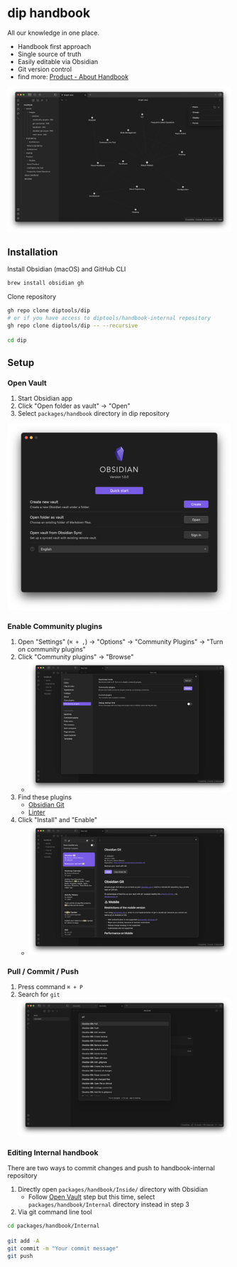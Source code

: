# dip handbook

All our knowledge in one place.
- Handbook first approach
- Single source of truth
- Easily editable via Obsidian
- Git version control
- find more: [Product - About Handbook](👋%20Welcome%20to%20dip%20Handbook.md)

![Obsidian vault menu](./assets/images/obsidian/handbook.png)

## Installation

Install Obsidian (macOS) and GitHub CLI
```sh
brew install obsidian gh
```

Clone repository
```sh
gh repo clone diptools/dip
# or if you have access to diptools/handbook-internal repository
gh repo clone diptools/dip -- --recursive
 
cd dip
```

## Setup

### Open Vault
1. Start Obsidian app
2. Click "Open folder as vault" -> "Open"
3. Select `packages/handbook` directory in dip repository

![Obsidian vault menu](./assets/images/obsidian/vault-menu.png)
### Enable Community plugins
1. Open "Settings" (`⌘ + ,`) -> "Options" -> "Community Plugins" -> "Turn on community plugins"
2. Click "Community plugins" -> "Browse"
	- ![Enable third party plugin](./assets/images/obsidian/community-plugins.png)   
3. Find these plugins
	- [Obsidian Git](https://github.com/denolehov/obsidian-git)
	- [Linter](https://github.com/platers/obsidian-linter)
4. Click "Install" and "Enable"
	- ![Obsidian Git Plugin](./assets/images/obsidian/obsidian-git-plugin.png)

### Pull / Commit / Push
1. Press command `⌘ + P`
2. Search for `git`
	![Obsidian git commands](./assets/images/obsidian/git-commands.png)
### Editing Internal handbook
There are two ways to commit changes and push to handbook-internal repository
1. Directly open `packages/handbook/Inside/` directory with Obsidian
	- Follow [Open Vault](#open-vault) step but this time, select `packages/handbook/Internal` directory instead in step 3
2. Via git command line tool
```sh
cd packages/handbook/Internal

git add -A
git commit -m "Your commit message"
git push
```
